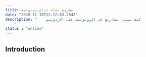```yaml
---
title: مشروع بناء ذراع روبوتية
date: "2020-11-10T22:12:03.284Z"
description: "    كيف تبني  مشاريع في الروبوتيك على الاردوينو 
    "
status : "online"
---
```

## Introduction 

